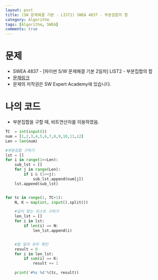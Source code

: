 ```yaml
---
layout: post
title: (SW 문제해결 기본 - LIST2) SWEA 4837 - 부분집합의 합
category: Algorithm
tags: [Algorithm, SWEA]
comments: true
---
```




# 문제

-  SWEA 4837 - [파이썬 S/W 문제해결 기본 2일차] LIST2 - 부분집합의 합
-  [문제링크](https://www.swexpertacademy.com/main/learn/course/subjectDetail.do?courseId=AVuPDN86AAXw5UW6&subjectId=AWOVF-WqqecDFAWg)
-  문제의 저작권은 SW Expert Academy에 있습니다.



# 나의 코드

- 부분집합을 구할 때, 비트연산자를 이용하였음.


```python
TC  = int(input())
num = [1,2,3,4,5,6,7,8,9,10,11,12]
Len = len(num)

#부분집합 구하기
lst = []
for i in range(1<<Len):
    sub_lst = []
    for j in range(Len):
        if i & (1<<j):
            sub_lst.append(num[j])
    lst.append(sub_lst)


for tc in range(1, TC+1):
    N, K = map(int, input().split())

    #길이 맞는 리스트 구하기
    len_lst = []
    for i in lst:
        if len(i) == N:
            len_lst.append(i)


    #합 일치 유무 확인
    result = 0
    for i in len_lst:
        if sum(i) == K:
            result += 1

    print('#%s %d'%(tc, result))
```

